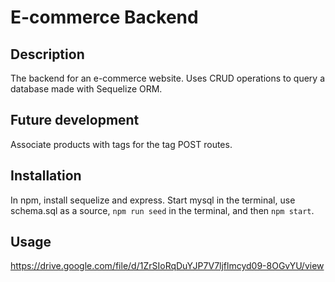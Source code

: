 # E-commerce Backend

## Description

The backend for an e-commerce website. Uses CRUD operations to query a database made with Sequelize ORM.

## Future development

Associate products with tags for the tag POST routes.

## Installation
In npm, install sequelize and express. Start mysql in the terminal, use schema.sql as a source, ```npm run seed``` in the terminal, and then ```npm start```.

## Usage

https://drive.google.com/file/d/1ZrSIoRqDuYJP7V7ljflmcyd09-8OGvYU/view